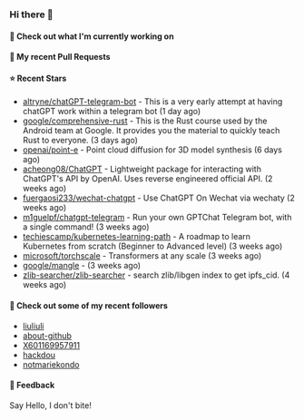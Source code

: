 ### Hi there 👋

#### 👷 Check out what I'm currently working on

#### 🔨 My recent Pull Requests


#### ⭐ Recent Stars

- [altryne/chatGPT-telegram-bot](https://github.com/altryne/chatGPT-telegram-bot) - This is a very early attempt at having chatGPT work within a telegram bot (1 day ago)
- [google/comprehensive-rust](https://github.com/google/comprehensive-rust) - This is the Rust course used by the Android team at Google. It provides you the material to quickly teach Rust to everyone. (3 days ago)
- [openai/point-e](https://github.com/openai/point-e) - Point cloud diffusion for 3D model synthesis (6 days ago)
- [acheong08/ChatGPT](https://github.com/acheong08/ChatGPT) - Lightweight package for interacting with ChatGPT&#39;s API by OpenAI. Uses reverse engineered official API. (2 weeks ago)
- [fuergaosi233/wechat-chatgpt](https://github.com/fuergaosi233/wechat-chatgpt) - Use ChatGPT On Wechat via wechaty (2 weeks ago)
- [m1guelpf/chatgpt-telegram](https://github.com/m1guelpf/chatgpt-telegram) - Run your own GPTChat Telegram bot, with a single command! (3 weeks ago)
- [techiescamp/kubernetes-learning-path](https://github.com/techiescamp/kubernetes-learning-path) - A roadmap to learn Kubernetes from scratch (Beginner to Advanced level) (3 weeks ago)
- [microsoft/torchscale](https://github.com/microsoft/torchscale) - Transformers at any scale (3 weeks ago)
- [google/mangle](https://github.com/google/mangle) -  (3 weeks ago)
- [zlib-searcher/zlib-searcher](https://github.com/zlib-searcher/zlib-searcher) - search zlib/libgen index to get ipfs_cid. (4 weeks ago)

#### 👯 Check out some of my recent followers

- [liuliuli](https://github.com/liuliuli)
- [about-github](https://github.com/about-github)
- [X601169957911](https://github.com/X601169957911)
- [hackdou](https://github.com/hackdou)
- [notmariekondo](https://github.com/notmariekondo)

#### 💬 Feedback

Say Hello, I don't bite!
